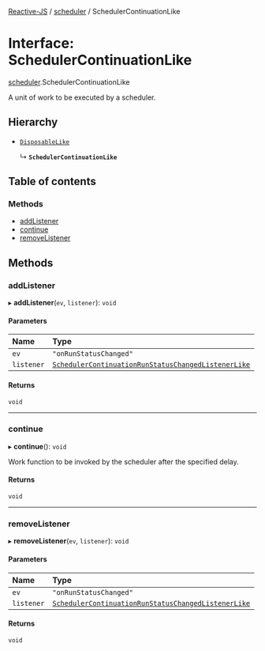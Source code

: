 [Reactive-JS](../README.md) / [scheduler](../modules/scheduler.md) / SchedulerContinuationLike

# Interface: SchedulerContinuationLike

[scheduler](../modules/scheduler.md).SchedulerContinuationLike

A unit of work to be executed by a scheduler.

## Hierarchy

- [`DisposableLike`](disposable.DisposableLike.md)

  ↳ **`SchedulerContinuationLike`**

## Table of contents

### Methods

- [addListener](scheduler.SchedulerContinuationLike.md#addlistener)
- [continue](scheduler.SchedulerContinuationLike.md#continue)
- [removeListener](scheduler.SchedulerContinuationLike.md#removelistener)

## Methods

### addListener

▸ **addListener**(`ev`, `listener`): `void`

#### Parameters

| Name | Type |
| :------ | :------ |
| `ev` | ``"onRunStatusChanged"`` |
| `listener` | [`SchedulerContinuationRunStatusChangedListenerLike`](scheduler.SchedulerContinuationRunStatusChangedListenerLike.md) |

#### Returns

`void`

___

### continue

▸ **continue**(): `void`

Work function to be invoked by the scheduler after the specified delay.

#### Returns

`void`

___

### removeListener

▸ **removeListener**(`ev`, `listener`): `void`

#### Parameters

| Name | Type |
| :------ | :------ |
| `ev` | ``"onRunStatusChanged"`` |
| `listener` | [`SchedulerContinuationRunStatusChangedListenerLike`](scheduler.SchedulerContinuationRunStatusChangedListenerLike.md) |

#### Returns

`void`

